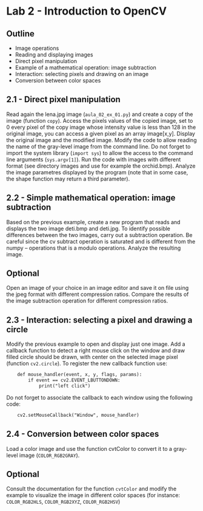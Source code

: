# Lab 2 - Introduction to OpenCV

## Outline
* Image operations
* Reading and displaying images
* Direct pixel manipulation
* Example of a mathematical operation: image subtraction
* Interaction: selecting pixels and drawing on an image
* Conversion between color spaces


## 2.1 - Direct pixel manipulation
Read again the lena.jpg image (`aula_02_ex_01.py`) and create a copy of the image (function `copy`).
Access the pixels values of the copied image, set to 0 every pixel of the copy image whose intensity value is less than 128 in the original image, you can access a given pixel as an array image[x,y]. 
Display the original image and the modified image.
Modify the code to allow reading the name of the gray-level image from the command line. Do not forget to import the system library (`import sys`) to allow the access to the command line arguments (`sys.argv[1]`). Run the code with images with different format (see directory images and use for example the orchid.bmp). Analyze the image parametres displayed by the program (note that in some case, the shape function may return a third parameter). 

## 2.2 - Simple mathematical operation: image subtraction
Based on the previous example, create a new program that reads and displays the two image deti.bmp and deti.jpg. 
To identify possible differences between the two images, carry out a subtraction operation. Be careful since the cv subtract operation is saturated and is different from the numpy – operations that is a modulo operations.
Analyze the resulting image. 

## Optional
Open an image of your choice in an image editor and save it on file using the jpeg format with different compression ratios. 
Compare the results of the image subtraction operation for different compression ratios.

## 2.3 - Interaction: selecting a pixel and drawing a circle
Modify the previous example to open and display just one image. Add a callback function to detect a right mouse click on the window and draw filled circle should be drawn, with center on the selected image pixel (function `cv2.circle`).
To register the new callback function use:
``` html
    def mouse_handler(event, x, y, flags, params):
        if event == cv2.EVENT_LBUTTONDOWN:
            print("left click")
```

Do not forget to associate the callback to each window using the following code:
``` html
    cv2.setMouseCallback("Window", mouse_handler)
```

## 2.4 - Conversion between color spaces
Load a color image and use the function cvtColor to convert it to a gray-level image (`COLOR_RGB2GRAY`). 

## Optional
Consult the documentation for the function `cvtColor` and modify the example to visualize the image in different color spaces (for instance: `COLOR_RGB2HLS`, `COLOR_RGB2XYZ`, `COLOR_RGB2HSV`)
